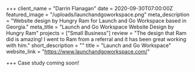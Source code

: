 +++
client_name = "Darrin Flanagan"
date = 2020-09-30T07:00:00Z
featured_image = "/uploads/launchandgoworkspace.png"
meta_description = "Website design by Hungry Ram for Launch and Go Workspace based in Georgia."
meta_title = "Launch and Go Workspace Website Design by Hungry Ram"
projects = ["Small Business"]
review = "The design that Ram did is amazing! I went to Ram from a referral and it has been great working with him."
short_description = ""
title = "Launch and Go Workspace"
website_link = "https://www.launchandgoworkspace.com/"

+++
Case study coming soon!